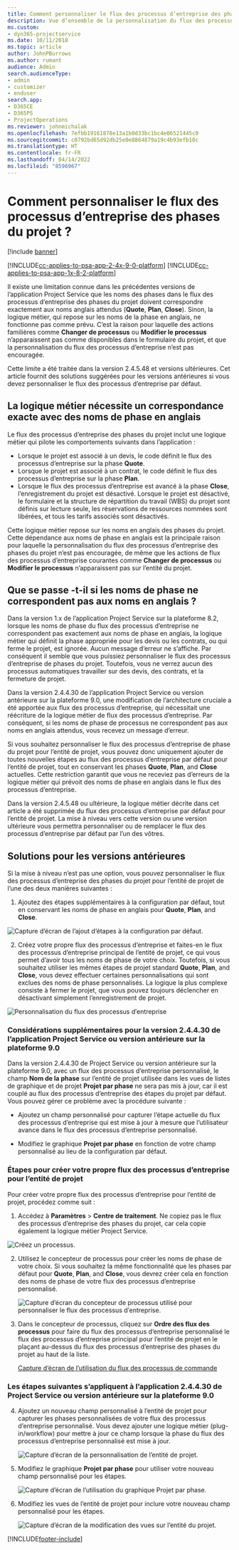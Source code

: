 ```yaml
---
title: Comment personnaliser le flux des processus d’entreprise des phases du projet ?
description: Vue d’ensemble de la personnalisation du flux des processus d’entreprise des phases du projet.
ms.custom:
- dyn365-projectservice
ms.date: 10/11/2018
ms.topic: article
author: JohnPBurrows
ms.author: rumant
audience: Admin
search.audienceType:
- admin
- customizer
- enduser
search.app:
- D365CE
- D365PS
- ProjectOperations
ms.reviewer: johnmichalak
ms.openlocfilehash: 7efbb19161878e13a1b0d33bc1bc4e06521445c0
ms.sourcegitcommit: c0792bd65d92db25e0e8864879a19c4b93efb10c
ms.translationtype: HT
ms.contentlocale: fr-FR
ms.lasthandoff: 04/14/2022
ms.locfileid: "8596967"
---
```

# <a name="how-do-i-customize-the-project-stages-business-process-flow"></a>Comment personnaliser le flux des processus d’entreprise des phases du projet ?

[!include [banner](../includes/psa-now-project-operations.md)]

[!INCLUDE[cc-applies-to-psa-app-2-4x-9-0-platform](../includes/cc-applies-to-psa-app-2-4x-9-0-platform.md)]
[!INCLUDE[cc-applies-to-psa-app-1x-8-2-platform](../includes/cc-applies-to-psa-app-1x-8-2-platform.md)]

Il existe une limitation connue dans les précédentes versions de l’application Project Service que les noms des phases dans le flux des processus d’entreprise des phases du projet doivent correspondre exactement aux noms anglais attendus (**Quote**, **Plan**, **Close**). Sinon, la logique métier, qui repose sur les noms de la phase en anglais, ne fonctionne pas comme prévu. C’est la raison pour laquelle des actions familières comme **Changer de processus** ou **Modifier le processus** n’apparaissent pas comme disponibles dans le formulaire du projet, et que la personnalisation du flux des processus d’entreprise n’est pas encouragée. 

Cette limite a été traitée dans la version 2.4.5.48 et versions ultérieures. Cet article fournit des solutions suggérées pour les versions antérieures si vous devez personnaliser le flux des processus d’entreprise par défaut.  

## <a name="business-logic-requires-an-exact-match-with-english-stage-names"></a>La logique métier nécessite un correspondance exacte avec des noms de phase en anglais

Le flux des processus d’entreprise des phases du projet inclut une logique métier qui pilote les comportements suivants dans l’application :
- Lorsque le projet est associé à un devis, le code définit le flux des processus d’entreprise sur la phase **Quote**.
- Lorsque le projet est associé à un contrat, le code définit le flux des processus d’entreprise sur la phase **Plan**.
- Lorsque le flux des processus d’entreprise est avancé à la phase **Close**, l’enregistrement du projet est désactivé. Lorsque le projet est désactivé, le formulaire et la structure de répartition du travail (WBS) du projet sont définis sur lecture seule, les réservations de ressources nommées sont libérées, et tous les tarifs associés sont désactivés.

Cette logique métier repose sur les noms en anglais des phases du projet. Cette dépendance aux noms de phase en anglais est la principale raison pour laquelle la personnalisation du flux des processus d’entreprise des phases du projet n’est pas encouragée, de même que les actions de flux des processus d’entreprise courantes comme **Changer de processus** ou **Modifier le processus** n’apparaissent pas sur l’entité du projet.

## <a name="what-happens-if-the-stage-names-dont-match-the-english-names"></a>Que se passe -t-il si les noms de phase ne correspondent pas aux noms en anglais ?

Dans la version 1.x de l’application Project Service sur la plateforme 8.2, lorsque les noms de phase du flux des processus d’entreprise ne correspondent pas exactement aux noms de phase en anglais, la logique métier qui définit la phase appropriée pour les devis ou les contrats, ou qui ferme le projet, est ignorée. Aucun message d’erreur ne s’affiche. Par conséquent il semble que vous puissiez personnaliser le flux des processus d’entreprise de phases du projet. Toutefois, vous ne verrez aucun des processus automatiques travailler sur des devis, des contrats, et la fermeture de projet.

Dans la version 2.4.4.30 de l’application Project Service ou version antérieure sur la plateforme 9.0, une modification de l’architecture cruciale a été apportée aux flux des processus d’entreprise, qui nécessitait une réécriture de la logique métier de flux des processus d’entreprise. Par conséquent, si les noms de phase de processus ne correspondent pas aux noms en anglais attendus, vous recevez un message d’erreur. 

Si vous souhaitez personnaliser le flux des processus d’entreprise de phase du projet pour l’entité de projet, vous pouvez donc uniquement ajouter de toutes nouvelles étapes au flux des processus d’entreprise par défaut pour l’entité de projet, tout en conservant les phases **Quote**, **Plan**, and **Close** actuelles. Cette restriction garantit que vous ne receviez pas d’erreurs de la logique métier qui prévoit des noms de phase en anglais dans le flux des processus d’entreprise.

Dans la version 2.4.5.48 ou ultérieure, la logique métier décrite dans cet article a été supprimée du flux des processus d’entreprise par défaut pour l’entité de projet. La mise à niveau vers cette version ou une version ultérieure vous permettra personnaliser ou de remplacer le flux des processus d’entreprise par défaut par l’un des vôtres. 

## <a name="workarounds-for-earlier-versions"></a>Solutions pour les versions antérieures

Si la mise à niveau n’est pas une option, vous pouvez personnaliser le flux des processus d’entreprise des phases du projet pour l’entité de projet de l’une des deux manières suivantes :

1. Ajoutez des étapes supplémentaires à la configuration par défaut, tout en conservant les noms de phase en anglais pour **Quote**, **Plan**, and **Close**.


![Capture d’écran de l’ajout d’étapes à la configuration par défaut.](media/FAQ-Customize-BPF-1.png)
 
2. Créez votre propre flux des processus d’entreprise et faites-en le flux des processus d’entreprise principal de l’entité de projet, ce qui vous permet d’avoir tous les noms de phase de votre choix. Toutefois, si vous souhaitez utiliser les mêmes étapes de projet standard **Quote**, **Plan**, and **Close**, vous devez effectuer certaines personnalisations qui sont exclues des noms de phase personnalisés. La logique la plus complexe consiste à fermer le projet, que vous pouvez toujours déclencher en désactivant simplement l’enregistrement de projet.

![Personnalisation du flux des processus d′entreprise](media/FAQ-Customize-BPF-2.png)

### <a name="additional-considerations-for-project-service-app-version-24430-or-earlier-on-platform-90"></a>Considérations supplémentaires pour la version 2.4.4.30 de l’application Project Service ou version antérieure sur la plateforme 9.0

Dans la version 2.4.4.30 de Project Service ou version antérieure sur la plateforme 9.0, avec un flux des processus d’entreprise personnalisé, le champ **Nom de la phase** sur l’entité de projet utilisée dans les vues de listes de graphique et de projet **Projet par phase** ne sera pas mis à jour, car il est couplé au flux des processus d’entreprise des étapes du projet par défaut. Vous pouvez gérer ce problème avec la procédure suivante :

- Ajoutez un champ personnalisé pour capturer l’étape actuelle du flux des processus d’entreprise qui est mise à jour à mesure que l’utilisateur avance dans le flux des processus d’entreprise personnalisé.

- Modifiez le graphique **Projet par phase** en fonction de votre champ personnalisé au lieu de la configuration par défaut.

### <a name="steps-to-create-your-own-business-process-flow-for-the-project-entity"></a>Étapes pour créer votre propre flux des processus d’entreprise pour l’entité de projet

Pour créer votre propre flux des processus d’entreprise pour l’entité de projet, procédez comme suit :

1. Accédez à **Paramètres** > **Centre de traitement**. Ne copiez pas le flux des processus d’entreprise des phases du projet, car cela copie également la logique métier Project Service.

  ![Créez un processus.](media/FAQ-Customize-BPF-3.png)

2. Utilisez le concepteur de processus pour créer les noms de phase de votre choix. Si vous souhaitez la même fonctionnalité que les phases par défaut pour **Quote**, **Plan**, and **Close**, vous devrez créer cela en fonction des noms de phase de votre flux des processus d’entreprise personnalisé.

   ![Capture d’écran du concepteur de processus utilisé pour personnaliser le flux des processus d′entreprise.](media/FAQ-Customize-BPF-4.png) 

3. Dans le concepteur de processus, cliquez sur **Ordre des flux des processus** pour faire du flux des processus d’entreprise personnalisé le flux des processus d’entreprise principal pour l’entité de projet en le plaçant au-dessus du flux des processus d’entreprise des phases du projet au haut de la liste.


   [Capture d’écran de l’utilisation du flux des processus de commande](media/FAQ-Customize-BPF-5-720.png)

### <a name="the-following-steps-apply-to-project-service-app-24430-or-earlier-on-the-90-platform"></a>Les étapes suivantes s’appliquent à l’application 2.4.4.30 de Project Service ou version antérieure sur la plateforme 9.0

4. Ajoutez un nouveau champ personnalisé à l’entité de projet pour capturer les phases personnalisées de votre flux des processus d’entreprise personnalisé. Vous devez ajouter une logique métier (plug-in/workflow) pour mettre à jour ce champ lorsque la phase du flux des processus d’entreprise personnalisé est mise à jour.

   ![Capture d’écran de la personnalisation de l’entité de projet.](media/FAQ-Customize-BPF-6-720.png)

5. Modifiez le graphique **Projet par phase** pour utiliser votre nouveau champ personnalisé pour les étapes.

   ![Capture d’écran de l’utilisation du graphique Projet par phase.](media/FAQ-Customize-BPF-7-720.png)

6. Modifiez les vues de l’entité de projet pour inclure votre nouveau champ personnalisé pour les étapes.

   ![Capture d’écran de la modification des vues sur l’entité du projet.](media/FAQ-Customize-BPF-8-720.png)



[!INCLUDE[footer-include](../includes/footer-banner.md)]
